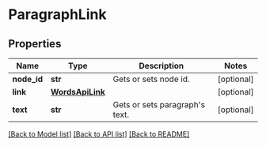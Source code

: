 # ParagraphLink

## Properties
Name | Type | Description | Notes
------------ | ------------- | ------------- | -------------
**node_id** | **str** | Gets or sets node id. | [optional] 
**link** | [**WordsApiLink**](WordsApiLink.md) |  | [optional] 
**text** | **str** | Gets or sets paragraph&#x27;s text. | [optional] 

[[Back to Model list]](../README.md#documentation-for-models) [[Back to API list]](../README.md#documentation-for-api-endpoints) [[Back to README]](../README.md)


